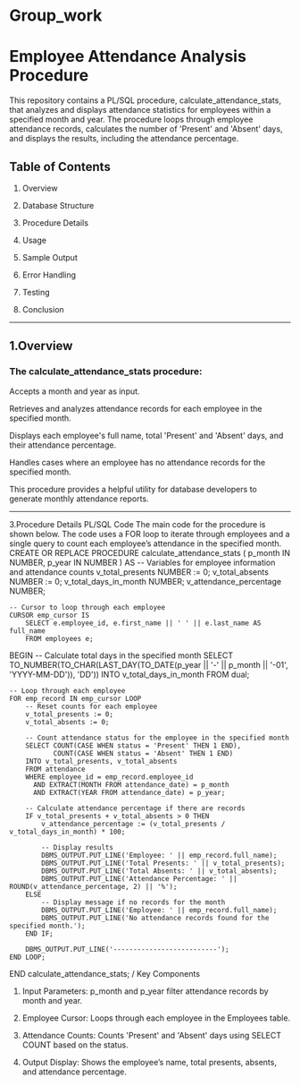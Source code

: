 # Group_work
# Employee Attendance Analysis Procedure

This repository contains a PL/SQL procedure, calculate_attendance_stats, that analyzes and displays attendance statistics for employees within a specified month and year. The procedure loops through employee attendance records, calculates the number of 'Present' and 'Absent' days, and displays the results, including the attendance percentage.

## Table of Contents

1. Overview

2. Database Structure

3. Procedure Details

4. Usage

5. Sample Output

6. Error Handling

7. Testing

8. Conclusion
---
## 1.Overview

### The calculate_attendance_stats procedure:

Accepts a month and year as input.

Retrieves and analyzes attendance records for each employee in the specified month.

Displays each employee's full name, total 'Present' and 'Absent' days, and their attendance percentage.

Handles cases where an employee has no attendance records for the specified month.


This procedure provides a helpful utility for database developers to generate monthly attendance reports.


---
3.Procedure Details
PL/SQL Code
The main code for the procedure is shown below. The code uses a FOR loop to iterate through employees and a single query to count each employee’s attendance in the specified month.
CREATE OR REPLACE PROCEDURE calculate_attendance_stats (
    p_month IN NUMBER,
    p_year IN NUMBER
) AS
    -- Variables for employee information and attendance counts
    v_total_presents NUMBER := 0;
    v_total_absents NUMBER := 0;
    v_total_days_in_month NUMBER;
    v_attendance_percentage NUMBER;

    -- Cursor to loop through each employee
    CURSOR emp_cursor IS
        SELECT e.employee_id, e.first_name || ' ' || e.last_name AS full_name
        FROM employees e;

BEGIN
    -- Calculate total days in the specified month
    SELECT TO_NUMBER(TO_CHAR(LAST_DAY(TO_DATE(p_year || '-' || p_month || '-01', 'YYYY-MM-DD')), 'DD'))
    INTO v_total_days_in_month
    FROM dual;

    -- Loop through each employee
    FOR emp_record IN emp_cursor LOOP
        -- Reset counts for each employee
        v_total_presents := 0;
        v_total_absents := 0;

        -- Count attendance status for the employee in the specified month
        SELECT COUNT(CASE WHEN status = 'Present' THEN 1 END),
               COUNT(CASE WHEN status = 'Absent' THEN 1 END)
        INTO v_total_presents, v_total_absents
        FROM attendance
        WHERE employee_id = emp_record.employee_id
          AND EXTRACT(MONTH FROM attendance_date) = p_month
          AND EXTRACT(YEAR FROM attendance_date) = p_year;

        -- Calculate attendance percentage if there are records
        IF v_total_presents + v_total_absents > 0 THEN
            v_attendance_percentage := (v_total_presents / v_total_days_in_month) * 100;
            
            -- Display results
            DBMS_OUTPUT.PUT_LINE('Employee: ' || emp_record.full_name);
            DBMS_OUTPUT.PUT_LINE('Total Presents: ' || v_total_presents);
            DBMS_OUTPUT.PUT_LINE('Total Absents: ' || v_total_absents);
            DBMS_OUTPUT.PUT_LINE('Attendance Percentage: ' || ROUND(v_attendance_percentage, 2) || '%');
        ELSE
            -- Display message if no records for the month
            DBMS_OUTPUT.PUT_LINE('Employee: ' || emp_record.full_name);
            DBMS_OUTPUT.PUT_LINE('No attendance records found for the specified month.');
        END IF;

        DBMS_OUTPUT.PUT_LINE('--------------------------');
    END LOOP;
END calculate_attendance_stats;
/
Key Components
1. Input Parameters: p_month and p_year filter attendance records by month and year.

2. Employee Cursor: Loops through each employee in the Employees table.

3. Attendance Counts: Counts 'Present' and 'Absent' days using SELECT COUNT based on the status.

4. Output Display: Shows the employee’s name, total presents, absents, and attendance percentage.

